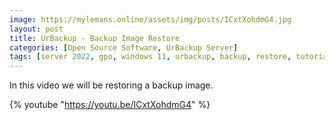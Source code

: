 ```yaml
---
image: https://mylemans.online/assets/img/posts/ICxtXohdmG4.jpg
layout: post
title: UrBackup - Backup Image Restore
categories: [Open Source Software, UrBackup Server]
tags: [server 2022, gpo, windows 11, urbackup, backup, restore, tutorial, youtube]
---
```


In this video we will be restoring a backup image.

{% youtube "https://youtu.be/ICxtXohdmG4" %}
